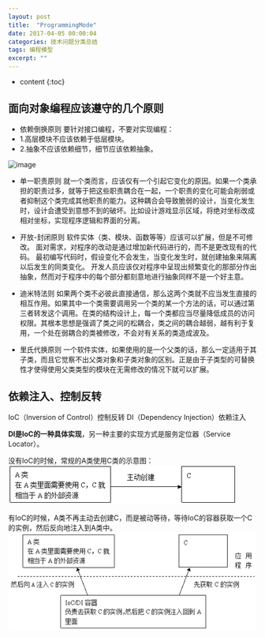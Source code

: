 ```yaml
---
layout: post
title:  "ProgrammingMode"
date: 2017-04-05 00:00:04
categories: 技术问题分类总结
tags: 编程模型
excerpt: ""
---
```


* content
{:toc}

## 面向对象编程应该遵守的几个原则
* 依赖倒换原则
  要针对接口编程，不要对实现编程：
* 1.高层模块不应该依赖于低层模块。
* 2.抽象不应该依赖细节，细节应该依赖抽象。

![image](https://github.com/woojean/woojean.github.io/blob/master/assets/images/dm_1.png)

* 单一职责原则
就一个类而言，应该仅有一个引起它变化的原因。如果一个类承担的职责过多，就等于把这些职责耦合在一起，一个职责的变化可能会削弱或者抑制这个类完成其他职责的能力。这种耦合会导致脆弱的设计，当变化发生时，设计会遭受到意想不到的破坏。比如设计游戏显示区域，将绝对坐标改成相对坐标，实现程序逻辑和界面的分离。

* 开放-封闭原则
软件实体（类、模块、函数等等）应该可以扩展，但是不可修改。
面对需求，对程序的改动是通过增加新代码进行的，而不是更改现有的代码。
最初编写代码时，假设变化不会发生，当变化发生时，就创建抽象来隔离以后发生的同类变化。
开发人员应该仅对程序中呈现出频繁变化的那部分作出抽象，然而对于程序中的每个部分都刻意地进行抽象同样不是一个好主意。

* 迪米特法则
如果两个类不必彼此直接通信，那么这两个类就不应当发生直接的相互作用。如果其中一个类需要调用另一个类的某一个方法的话，可以通过第三者转发这个调用。在类的结构设计上，每一个类都应当尽量降低成员的访问权限。其根本思想是强调了类之间的松耦合，类之间的耦合越弱，越有利于复用，一个处在弱耦合的类被修改，不会对有关系的类造成波及。

* 里氏代换原则
一个软件实体，如果使用的是一个父类的话，那么一定适用于其子类，而且它觉察不出父类对象和子类对象的区别。正是由于子类型的可替换性才使得使用父类类型的模块在无需修改的情况下就可以扩展。


## 依赖注入、控制反转
IoC（Inversion of Control）控制反转
DI（Dependency Injection）依赖注入

**DI是IoC的一种具体实现**，另一种主要的实现方式是服务定位器（Service Locator）。

没有IoC的时候，常规的A类使用C类的示意图：
 ![image](/images/tech/img_1.png)

有IoC的时候，A类不再主动去创建C，而是被动等待，等待IoC的容器获取一个C的实例，然后反向地注入到A类中。
 ![image](/images/tech/img_2.png)